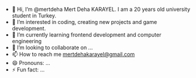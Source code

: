 - 👋 Hi, I’m @mertdeha Mert Deha KARAYEL. I am a 20 years old university student in Turkey. 
- 👀 I’m interested in coding, creating new projects and game development.  
- 🌱 I’m currently learning frontend development and computer engineering 
- 💞️ I’m looking to collaborate on ...
- 📫 How to reach me mertdehakarayel@gmail.com
- 😄 Pronouns: ...
- ⚡ Fun fact: ...

<!---
mertdeha/mertdeha is a ✨ special ✨ repository because its `README.md` (this file) appears on your GitHub profile.
You can click the Preview link to take a look at your changes.
--->
